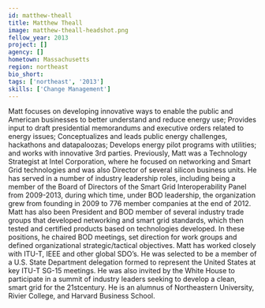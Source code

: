 ```yaml
---
id: matthew-theall
title: Matthew Theall
image: matthew-theall-headshot.png
fellow_year: 2013
project: []
agency: []
hometown: Massachusetts
region: northeast
bio_short: 
tags: ['northeast', '2013']
skills: ['Change Management']
---
```


Matt focuses on developing innovative ways to enable the public and American businesses to better understand and reduce energy use; Provides input to draft presidential memorandums and executive orders related to energy issues; Conceptualizes and leads public energy challenges, hackathons and datapaloozas; Develops energy pilot programs with utilities; and works with innovative 3rd parties. Previously, Matt was a Technology Strategist at Intel Corporation, where he focused on networking and Smart Grid technologies and was also Director of several silicon business units. He has served in a number of industry leadership roles, including being a member of the Board of Directors of the Smart Grid Interoperability Panel from 2009-2013, during which time, under BOD leadership, the organization grew from founding in 2009 to 776 member companies at the end of 2012. Matt has also been President and BOD member of several industry trade groups that developed networking and smart grid standards, which then tested and certified products based on technologies developed. In these positions, he chaired BOD meetings, set direction for work groups and defined organizational strategic/tactical objectives. Matt has worked closely with ITU-T, IEEE and other global SDO’s. He was selected to be a member of a U.S. State Department delegation formed to represent the United States at key ITU-T SG-15 meetings. He was also invited by the White House to participate in a summit of industry leaders seeking to develop a clean, smart grid for the 21stcentury. He is an alumnus of Northeastern University, Rivier College, and Harvard Business School.
